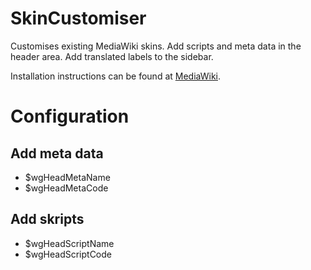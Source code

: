 SkinCustomiser
==========

Customises existing MediaWiki skins. Add scripts and meta data in the header area. Add translated labels to the sidebar.

Installation instructions can be found at [MediaWiki](http://www.mediawiki.org/wiki/Extension:SkinCustomiser).

# Configuration

## Add meta data

* $wgHeadMetaName
* $wgHeadMetaCode

## Add skripts

* $wgHeadScriptName
* $wgHeadScriptCode

